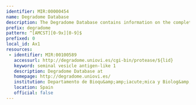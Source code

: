 ```yaml
---
identifier: MIR:00000454
name: Degradome Database
description: The Degradome Database contains information on the complete set of predicted proteases present in a a variety of mammalian species that have been subjected to whole genome sequencing. Each protease sequence is curated and, when necessary, cloned and sequenced.
prefix: degradome
pattern: ^[AMCST][0-9x][0-9]$
prefixed: 0
local_id: Ax1
resources:
 - identifier: MIR:00100589
   accessurl: http://degradome.uniovi.es/cgi-bin/protease/${lid}
   keyword: seminal vesicle antigen-like 1
   description: Degradome Database at
   homepage: http://degradome.uniovi.es/
   institution: Departamento de Bioqu&amp;amp;iacute;mica y Biolog&amp;amp;iacute;a Molecular, Facultad de Medicina, Universidad de Oviedo
   location: Spain
   official: false
---
```

